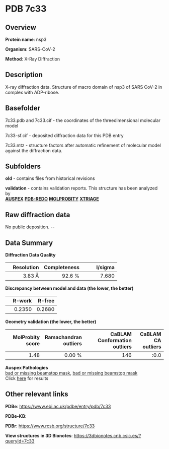 # PDB 7c33

## Overview

**Protein name**: nsp3

**Organism**: SARS-CoV-2

**Method**: X-Ray Diffraction

## Description

X-ray diffraction data. Structure of macro domain of nsp3 of SARS CoV-2 in complex with ADP-ribose.

## Basefolder

7c33.pdb and 7c33.cif - the coordinates of the threedimensional molecular model

7c33-sf.cif - deposited diffraction data for this PDB entry

7c33.mtz - structure factors after automatic refinement of molecular model against the diffraction data.

## Subfolders



**old** - contains files from historical revisions

**validation** - contains validation reports. This structure has been analyzed by <br>[**AUSPEX**](https://github.com/thorn-lab/coronavirus_structural_task_force/tree/master/pdb/nsp3/SARS-CoV-2/7c33/validation/auspex) [**PDB-REDO**](https://github.com/thorn-lab/coronavirus_structural_task_force/tree/master/pdb/nsp3/SARS-CoV-2/7c33/validation/pdb-redo) [**MOLPROBITY**](https://github.com/thorn-lab/coronavirus_structural_task_force/tree/master/pdb/nsp3/SARS-CoV-2/7c33/validation/molprobity) [**XTRIAGE**](https://github.com/thorn-lab/coronavirus_structural_task_force/blob/master/pdb/nsp3/SARS-CoV-2/7c33/validation/Xtriage_output.log)   



## Raw diffraction data

No public deposition. --<br> 

## Data Summary
**Diffraction Data Quality**

|   | Resolution | Completeness| I/sigma |
|---|-------------:|----------------:|--------------:|
|   |3.83 Å|92.6  %|<img width=50/>7.680|

**Discrepancy between model and data (the lower, the better)**

|   | **R-work**| **R-free**   
|---|-------------:|----------------:|           
||  0.2350|  0.2680|

**Geometry validation (the lower, the better)**

|   |**MolProbity<br>score**| **Ramachandran<br>outliers** | **CaBLAM<br>Conformation outliers** | **CaBLAM<br>CA outliers** |
|---|-------------:|----------------:|----------------:|----------------:|
||  1.48|  0.00 %|146|:0.0|

**Auspex Pathologies**<br> [bad or missing beamstop mask](https://www.auspex.de/pathol/#2), [bad or missing beamstop mask](https://www.auspex.de/pathol/#2)<br>Click [here](https://github.com/thorn-lab/coronavirus_structural_task_force/blob/master/pdb/nsp3/SARS-CoV-2/7c33/validation/auspex/7c33_auspex_comments.txt)  for results

 



## Other relevant links 
**PDBe**:  https://www.ebi.ac.uk/pdbe/entry/pdb/7c33

**PDBe-KB**:  
 
**PDBr**: https://www.rcsb.org/structure/7c33 

**View structures in 3D Bionotes**: https://3dbionotes.cnb.csic.es/?queryId=7c33

